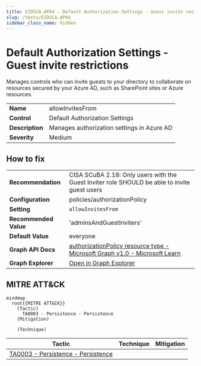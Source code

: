 ```yaml
---
title: EIDSCA.AP04 - Default Authorization Settings - Guest invite restrictions
slug: /tests/EIDSCA.AP04
sidebar_class_name: hidden
---
```


# Default Authorization Settings - Guest invite restrictions

Manages controls who can invite guests to your directory to collaborate on resources secured by your Azure AD, such as SharePoint sites or Azure resources.

| | |
|-|-|
| **Name** | allowInvitesFrom |
| **Control** | Default Authorization Settings |
| **Description** | Manages authorization settings in Azure AD |
| **Severity** | Medium |

## How to fix



| | |
|-|-|
| **Recommendation** | CISA SCuBA 2.18: Only users with the Guest Inviter role SHOULD be able to invite guest users |
| **Configuration** | policies/authorizationPolicy |
| **Setting** | `allowInvitesFrom` |
| **Recommended Value** | 'adminsAndGuestInviters' |
| **Default Value** | everyone |
| **Graph API Docs** | [authorizationPolicy resource type - Microsoft Graph v1.0 - Microsoft Learn](https://learn.microsoft.com/en-us/graph/api/resources/authorizationpolicy) |
| **Graph Explorer** | [Open in Graph Explorer](https://developer.microsoft.com/en-us/graph/graph-explorer?request=policies/authorizationPolicy&method=GET&version=beta&GraphUrl=https://graph.microsoft.com) |


## MITRE ATT&CK

```mermaid
mindmap
  root{{MITRE ATT&CK}}
    (Tactic)
      TA0003 - Persistence - Persistence
    (Mitigation)

    (Technique)

```
|Tactic|Technique|Mitigation|
|---|---|---|
|[TA0003 - Persistence - Persistence](https://attack.mitre.org/tactics/TA0003)|||

